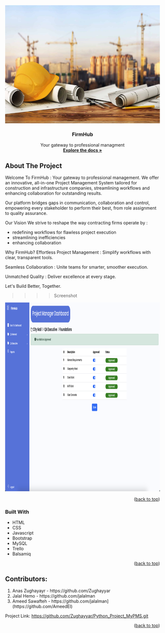 <a id="readme-top"></a>

<!-- PROJECT LOGO -->
<br />
<div align="center">
  <a href="https://github.com/Zughayyar/Python_Project_MyPMS">
    <img src="README/logo1.jpg" alt="Logo" width="512" height="384">
  </a>

  <h3 align="center">FirmHub</h3>

  <p align="center">
    Your gateway to professional managment
    <br />
    <a href="https://github.com/Zughayyar/Python_Project_MyPMS"><strong>Explore the docs »</strong></a>
    <br />
  </p>
</div>


<!-- ABOUT THE PROJECT -->
## About The Project
Welcome To FirmHub :
Your gateway to professional management. We offer an innovative, all-in-one Project Management System tailored for construction and infrastructure companies, streamlining workflows and enhancing collaboration for outstanding results.

Our platform bridges gaps in communication, collaboration and control, empowering every stakeholder to perform their best, from role assignment to quality assurance.

Our Vision
We strive to reshape the way contracting firms operate by :
- redefining workflows for flawless project execution
- streamlining inefficiencies
- enhancing collaboration

Why FirmHub?
Effortless Project Management : Simplify workflows with clear, transparent tools.

Seamless Collaboration : Unite teams for smarter, smoother execution.

Unmatched Quality : Deliver excellence at every stage.

Let's Build Better, Together.

>>>> Screenshot
<img src="README/screenshot.png" alt="Logo" width="1000" height="614">

<p align="right">(<a href="#readme-top">back to top</a>)</p>

### Built With
<ul>
  <li>HTML</li>
  <li>CSS</li>
  <li>Javascript</li>
  <li>Bootstrap</li>
  <li>MySQL</li>
  <li>Trello</li>
  <li>Balsamiq</li>
</ul>

<p align="right">(<a href="#readme-top">back to top</a>)</p>


<!-- CONTACT -->
## Contributors: 
<ol>
  <li>Anas Zughayayr - https://github.com/Zughayyar</li>
  <li>Jalal Hemo - https://github.com/jalalman</li>
  <li>Ameed Sawafteh - https://github.com/jalalman](https://github.com/AmeedEl)</li>
</ol>

Project Link: https://github.com/Zughayyar/Python_Project_MyPMS.git

<p align="right">(<a href="#readme-top">back to top</a>)</p>
